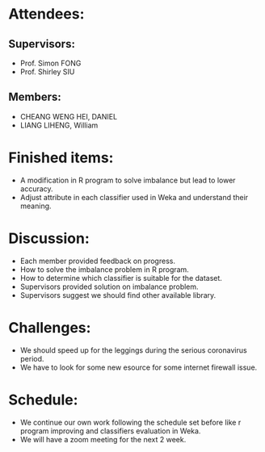 # Attendees:
## Supervisors:
* Prof. Simon FONG
* Prof. Shirley SIU
## Members:
* CHEANG WENG HEI, DANIEL
* LIANG LIHENG, William

# Finished items:
* A modification in R program to solve imbalance but lead to lower accuracy.
* Adjust attribute in each classifier used in Weka and understand their meaning.

# Discussion:
* Each member provided feedback on progress.
* How to solve the imbalance problem in R program.
* How to determine which classifier is suitable for the dataset.
* Supervisors provided solution on imbalance problem.
* Supervisors suggest we should find other available library.

# Challenges:
* We should speed up for the leggings during the serious coronavirus period.
* We have to look for some new esource for some internet firewall issue.

# Schedule:
* We continue our own work following the schedule set before like r program improving and classifiers evaluation in Weka.
* We will have a zoom meeting for the next 2 week.
